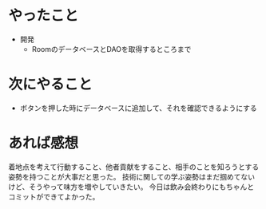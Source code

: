 # やったこと
* 開発
  * RoomのデータベースとDAOを取得するところまで
# 次にやること
* ボタンを押した時にデータベースに追加して、それを確認できるようにする
# あれば感想
着地点を考えて行動すること、他者貢献をすること、相手のことを知ろうとする姿勢を持つことが大事だと思った。
技術に関しての学ぶ姿勢はまだ掴めてないけど、そうやって味方を増やしていきたい。
今日は飲み会終わりにもちゃんとコミットができてよかった。
